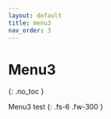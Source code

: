 ```yaml
---
layout: default
title: menu3
nav_order: 3
---
```


# Menu3
{: .no_toc }

Menu3 test
{: .fs-6 .fw-300 }

